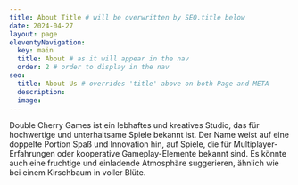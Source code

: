 ```yaml
---
title: About Title # will be overwritten by SEO.title below
date: 2024-04-27
layout: page
eleventyNavigation:
  key: main
  title: About # as it will appear in the nav
  order: 2 # order to display in the nav
seo:
  title: About Us # overrides 'title' above on both Page and META
  description:
  image: 
---
```



Double Cherry Games ist ein lebhaftes und kreatives Studio, das für hochwertige und unterhaltsame Spiele bekannt ist. Der Name weist auf eine doppelte Portion Spaß und Innovation hin, auf Spiele, die für Multiplayer-Erfahrungen oder kooperative Gameplay-Elemente bekannt sind. Es könnte auch eine fruchtige und einladende Atmosphäre suggerieren, ähnlich wie bei einem Kirschbaum in voller Blüte.